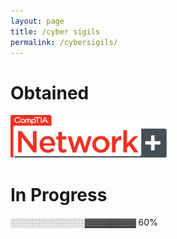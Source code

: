```yaml
---
layout: page
title: /cyber sigils
permalink: /cybersigils/
---
```

# Obtained

[![Network+ logo](/assets/pngfind.com-network-png-364985(1).png)](https://www.credly.com/badges/e4e2c187-901f-4bad-a62d-d4812b3c6f74?source=linked_in_profile)

# In Progress

░░░░░░░░░░░░▓▓▓▓▓▓▓▓ 60%
